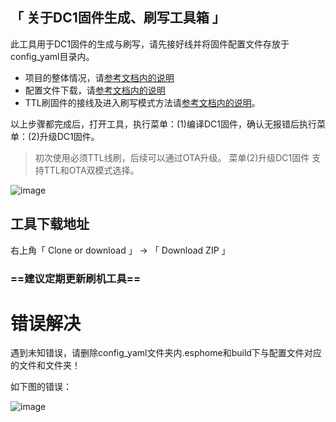 ## 「 关于DC1固件生成、刷写工具箱 」

此工具用于DC1固件的生成与刷写，请先接好线并将固件配置文件存放于config_yaml目录内。

- 项目的整体情况，请[参考文档内的说明](https://github.com/Samuel-0-0/phicomm_dc1-esphome)
- 配置文件下载，请[参考文档内的说明](https://github.com/Samuel-0-0/phicomm_dc1-esphome/tree/master/yaml)
- TTL刷固件的接线及进入刷写模式方法请[参考文档内的说明](https://github.com/Samuel-0-0/phicomm_dc1-esphome/blob/master/cookbook)。


以上步骤都完成后，打开工具，执行菜单：(1)编译DC1固件，确认无报错后执行菜单：(2)升级DC1固件。

> 初次使用必须TTL线刷，后续可以通过OTA升级。
> 菜单(2)升级DC1固件 支持TTL和OTA双模式选择。

![image](https://github.com/Samuel-0-0/esphome-tools-dc1/blob/master/%E5%B7%A5%E5%85%B7%E7%95%8C%E9%9D%A2%E6%88%AA%E5%9B%BE.png?raw=true)


## 工具下载地址

右上角「 Clone or download 」  →  「 Download  ZIP 」

### ==建议定期更新刷机工具==

# 错误解决
遇到未知错误，请删除config_yaml文件夹内.esphome和build下与配置文件对应的文件和文件夹！

如下图的错误：

![image](https://github.com/Samuel-0-0/esphome-tools-dc1/blob/master/%E7%BC%96%E8%AF%91%E9%94%99%E8%AF%AF%E8%AF%B4%E6%98%8E.png?raw=true)